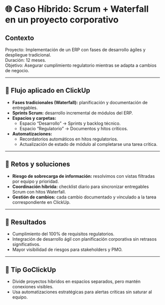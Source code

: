 # 🌐 Caso Híbrido: Scrum + Waterfall en un proyecto corporativo

## Contexto
Proyecto: Implementación de un ERP con fases de desarrollo ágiles y despliegue tradicional.  
Duración: 12 meses.  
Objetivo: Asegurar cumplimiento regulatorio mientras se adapta a cambios de negocio.  

---

## 🔹 Flujo aplicado en ClickUp

- **Fases tradicionales (Waterfall):** planificación y documentación de entregables.  
- **Sprints Scrum:** desarrollo incremental de módulos del ERP.  
- **Espacios y carpetas:**  
  - Espacio “Desarrollo” → Sprints y backlog técnico.  
  - Espacio “Regulatorio” → Documentos y hitos críticos.  
- **Automatizaciones:**  
  - Recordatorios automáticos en hitos regulatorios.  
  - Actualización de estado de módulo al completarse una tarea crítica.  

---

## 🔹 Retos y soluciones

- **Riesgo de sobrecarga de información:** resolvimos con vistas filtradas por equipo y prioridad.  
- **Coordinación híbrida:** checklist diario para sincronizar entregables Scrum con hitos Waterfall.  
- **Gestión de cambios:** cada cambio documentado y vinculado a la tarea correspondiente en ClickUp.  

---

## 🔹 Resultados

- Cumplimiento del 100% de requisitos regulatorios.  
- Integración de desarrollo ágil con planificación corporativa sin retrasos significativos.  
- Mayor visibilidad de riesgos para stakeholders y PMO.  

---

## 🔹 Tip GoClickUp

- Divide proyectos híbridos en espacios separados, pero mantén conexiones visibles.  
- Usa automatizaciones estratégicas para alertas críticas sin saturar al equipo.
